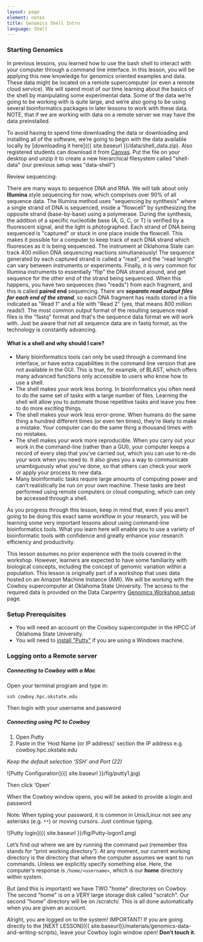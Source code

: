 ```yaml
---
layout: page
element: notes
title: Genomics Shell Intro
language: Shell
---
```


### Starting Genomics

In previous lessons, you learned how to use the bash shell to interact with your computer through a command line interface. In this lesson, you will be applying this new knowledge for genomics oriented examples and data. These data might be located on a remote supercomputer (or even a remote cloud service). We will spend most of our time learning about the basics of the shell by manipulating some experimental data. Some of the data we’re going to be working with is quite large, and we’re also going to be using several bioinformatics packages in later lessons to work with these data. NOTE, that if we are working with data on a remote server we may have the data preinstalled. 

To avoid having to spend time downloading the data or downloading and installing all of the software, we’re going to begin with the data available locally by [downloading it here]({{ site.baseurl }}/data/shell_data.zip). Also registered students can download it from [Canvas](https://canvas.okstate.edu/files/4300836/download?download_frd=1). Put the file on your desktop and unzip it to create a new hierarchical filesystem called "shell-data" (our previous setup was "data-shell") 

Review sequencing:

There are many ways to sequence DNA and RNA. We will talk about only **Illumina** style sequencing for now, which comprises over 90% of all sequence data. The Illumina method uses "sequencing by synthesis" where a single strand of DNA is sequenced, inside a "flowcell" by synthesizing the opposite strand (base-by-base) using a polymerase. During the synthesis, the addition of a specific nucleotide base (A, G, C, or T) is verified by a fluorescent signal, and the light is photographed. Each strand of DNA being sequenced is "captured" or stuck in one place inside the flowcell. This makes it possible for a computer to keep track of each DNA strand which fluoresces as it is being sequenced. The instrument at Oklahoma State can track 400 million DNA sequencing reactions simultaneously! The sequence generated by each captured strand is called a "read", and the "read length" can vary between instruments or experiments. Finally, it is very common for Illumina instruments to essentially "flip" the DNA strand around, and get sequence for the other end of the strand being sequenced. When this happens, you have two sequences (two "reads") from each fragment, and this is called **paired end** sequencing. There are ***separate read output files for each end of the strand***, so each DNA fragment has reads stored in a file indicated as "Read 1" and a file with "Read 2" (yes, that means 800 million reads!). The most common output format of the resulting sequence read files is the "fastq" format and that's the sequence data format we will work with. Just be aware that not all sequence data are in fastq format, as the technology is constantly advancing.  

<!--

This stuff is out of order
## Choice: 

### If using the local data, skip to the [NEXT LESSON]({{ site.baseurl}}/materials/genomics-advanced-shell)

### High Performance Computing Objectives

* Review Shell on a High-performance Computer

-->
#### What is a shell and why should I care?

* Many bioinformatics tools can only be used through a command line interface, or have extra capabilities in the command line version that are not available in the GUI. This is true, for example, of BLAST, which offers many advanced functions only accessible to users who know how to use a shell.
* The shell makes your work less boring. In bioinformatics you often need to do the same set of tasks with a large number of files. Learning the shell will allow you to automate those repetitive tasks and leave you free to do more exciting things.
* The shell makes your work less error-prone. When humans do the same thing a hundred different times (or even ten times), they’re likely to make a mistake. Your computer can do the same thing a thousand times with no mistakes.
* The shell makes your work more reproducible. When you carry out your work in the command-line (rather than a GUI), your computer keeps a record of every step that you’ve carried out, which you can use to re-do your work when you need to. It also gives you a way to communicate unambiguously what you’ve done, so that others can check your work or apply your process to new data.
* Many bioinformatic tasks require large amounts of computing power and can’t realistically be run on your own machine. These tasks are best performed using remote computers or cloud computing, which can only be accessed through a shell.

As you progress through this lesson, keep in mind that, even if you aren’t going to be doing this exact same workflow in your research, you will be learning some very important lessons about using command-line bioinformatics tools. What you learn here will enable you to use a variety of bioinformatic tools with confidence and greatly enhance your research efficiency and productivity.

This lesson assumes no prior experience with the tools covered in the workshop. However, learners are expected to have some familiarity with biological concepts, including the concept of genomic variation within a population. This lesson is originally part of a workshop that uses data hosted on an Amazon Machine Instance (AMI). We will be working with the Cowboy supercomputer at Oklahoma State University. The access to the required data is provided on the Data Carpentry [Genomics Workshop setup](http://www.datacarpentry.org/genomics-workshop/setup.html) page.

### Setup Prerequisites

* You will need an account on the Cowboy supercomputer in the HPCC of Oklahoma State University. 
* You will need to [install "Putty"](https://hpcc.okstate.edu/content/logging-cowboy) if you are using a Windows machine.

### Logging onto a Remote server

##### Connecting to Cowboy with a Mac

Open your terminal program and type in: 
```
ssh cowboy.hpc.okstate.edu
```
Then login with your username and password

<!--

*Keep the default selection ‘SSH’ and Port (22)*

![Putty Configuration]({{ site.baseurl }}/fig/putty_screenshot_1.png)
 
Then click ‘Open’ (You will be presented with a security warning)

![Putty warning]({{ site.baseurl }}/fig/putty_screenshot_2.png)

##### Connecting using PC to Amazon
1. Open Putty	
  ![Putty login]({{ site.baseurl }}/fig/Putty-logon1.png)
Then click ‘Open’ (You will be presented with a security warning)
![putty warning]({{ site.baseurl }}/fig/putty_screenshot_2.png)

-->

##### Connecting using PC to Cowboy

1. Open Putty
2. Paste in the ‘Host Name (or IP address)’ section the IP address e.g. cowboy.hpc.okstate.edu

 *Keep the default selection ‘SSH’ and Port (22)*

 ![Putty Configuration]({{ site.baseurl }}/fig/putty1.jpg)
 
Then click ‘Open’ 

When the Cowboy window opens, you will be asked to provide a login and password
	
Note: When typing your password, it is common in Unix/Linux not see any asterisks (e.g. `**`) or moving cursors. Just continue typing.

![Putty login]({{ site.baseurl }}/fig/Putty-logon1.png)

Let’s find out where we are by running the command `pwd` (remember this stands for “print working directory”). At any moment, our current working directory is the directory that where the computer assumes we want to run commands. Unless we explicitly specify something else. Here, the computer’s response is `/home/<username>`, which is our **home** directory within system.

But (and this is important) we have TWO "home" directories on Cowboy. The second "home" is on a VERY large storage disk called "scratch". Our second "home" directory will be on /scratch/<username>. This is all done automatically when you are given an account. 

Alright, you are logged on to the system!
IMPORTANT! If you are going directly to the [NEXT LESSON]({{ site.baseurl}}/materials/genomics-data-and-writing-scripts), leave your Cowboy login window open! **Don’t touch it**.
